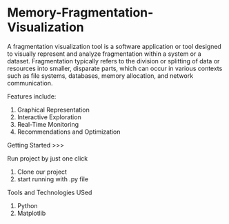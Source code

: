 # Memory-Fragmentation-Visualization
A fragmentation visualization tool is a software application or tool designed to visually represent and analyze fragmentation within a system or a dataset.
Fragmentation typically refers to the division or splitting of data or resources into smaller, disparate parts, which can occur in various contexts such as file systems, databases, memory allocation, and network communication.

Features include:
1. Graphical Representation
2. Interactive Exploration
3. Real-Time Monitoring
4. Recommendations and Optimization


Getting Started >>>

Run project by just one click
1. Clone our project
2. start running with .py file

Tools and Technologies USed

1. Python
2. Matplotlib
